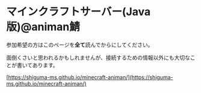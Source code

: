 # マインクラフトサーバー(Java版)@animan鯖

参加希望の方はこのページを**全て**読んでからにしてください。

面倒くさいと思われるかもしれませんが、接続するための情報以外にも大切なことが書いてあります。

[https://shiguma-ms.github.io/minecraft-animan/](https://shiguma-ms.github.io/minecraft-animan/)